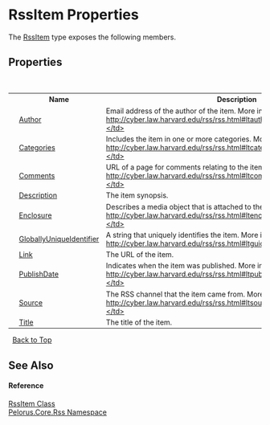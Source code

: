 # RssItem Properties
 

The <a href="B355BC7A">RssItem</a> type exposes the following members.


## Properties
&nbsp;<table><tr><th></th><th>Name</th><th>Description</th></tr><tr><td>![Public property](media/pubproperty.gif "Public property")</td><td><a href="23EA727A">Author</a></td><td>
Email address of the author of the item. More info at http://cyber.law.harvard.edu/rss/rss.html#ltauthorgtSubelementOfLtitemgt.</td></tr><tr><td>![Public property](media/pubproperty.gif "Public property")</td><td><a href="B7F98BF6">Categories</a></td><td>
Includes the item in one or more categories. More info at http://cyber.law.harvard.edu/rss/rss.html#ltcategorygtSubelementOfLtitemgt.</td></tr><tr><td>![Public property](media/pubproperty.gif "Public property")</td><td><a href="9028CB7E">Comments</a></td><td>
URL of a page for comments relating to the item. More info at http://cyber.law.harvard.edu/rss/rss.html#ltcommentsgtSubelementOfLtitemgt.</td></tr><tr><td>![Public property](media/pubproperty.gif "Public property")</td><td><a href="C1A2EEBD">Description</a></td><td>
The item synopsis.</td></tr><tr><td>![Public property](media/pubproperty.gif "Public property")</td><td><a href="F0055E02">Enclosure</a></td><td>
Describes a media object that is attached to the item. More info at http://cyber.law.harvard.edu/rss/rss.html#ltenclosuregtSubelementOfLtitemgt.</td></tr><tr><td>![Public property](media/pubproperty.gif "Public property")</td><td><a href="6B6656C7">GloballyUniqueIdentifier</a></td><td>
A string that uniquely identifies the item. More info at http://cyber.law.harvard.edu/rss/rss.html#ltguidgtSubelementOfLtitemgt.</td></tr><tr><td>![Public property](media/pubproperty.gif "Public property")</td><td><a href="AC0F7B35">Link</a></td><td>
The URL of the item.</td></tr><tr><td>![Public property](media/pubproperty.gif "Public property")</td><td><a href="EFDFDCE8">PublishDate</a></td><td>
Indicates when the item was published. More info at http://cyber.law.harvard.edu/rss/rss.html#ltpubdategtSubelementOfLtitemgt.</td></tr><tr><td>![Public property](media/pubproperty.gif "Public property")</td><td><a href="C44F6EC3">Source</a></td><td>
The RSS channel that the item came from. More info at http://cyber.law.harvard.edu/rss/rss.html#ltsourcegtSubelementOfLtitemgt.</td></tr><tr><td>![Public property](media/pubproperty.gif "Public property")</td><td><a href="78B24AF8">Title</a></td><td>
The title of the item.</td></tr></table>&nbsp;
<a href="#rssitem-properties">Back to Top</a>

## See Also


#### Reference
<a href="B355BC7A">RssItem Class</a><br /><a href="683C06D0">Pelorus.Core.Rss Namespace</a><br />